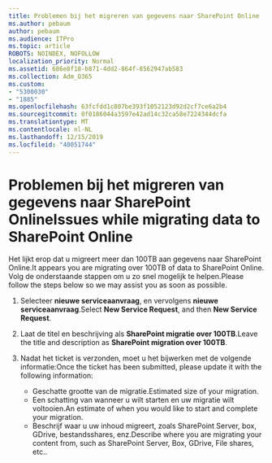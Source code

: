 ```yaml
---
title: Problemen bij het migreren van gegevens naar SharePoint Online
ms.author: pebaum
author: pebaum
ms.audience: ITPro
ms.topic: article
ROBOTS: NOINDEX, NOFOLLOW
localization_priority: Normal
ms.assetid: 686e8f18-b871-4dd2-864f-8562947ab583
ms.collection: Adm_O365
ms.custom:
- "5300030"
- "1885"
ms.openlocfilehash: 63fcfdd1c807be393f1052123d92d2cf7ce6a2b4
ms.sourcegitcommit: 0f0186044a3597e42ad14c32ca58e7224344dcfa
ms.translationtype: MT
ms.contentlocale: nl-NL
ms.lasthandoff: 12/15/2019
ms.locfileid: "40051744"
---
```

# <a name="issues-while-migrating-data-to-sharepoint-online"></a><span data-ttu-id="7e607-102">Problemen bij het migreren van gegevens naar SharePoint Online</span><span class="sxs-lookup"><span data-stu-id="7e607-102">Issues while migrating data to SharePoint Online</span></span>

<span data-ttu-id="7e607-103">Het lijkt erop dat u migreert meer dan 100TB aan gegevens naar SharePoint Online.</span><span class="sxs-lookup"><span data-stu-id="7e607-103">It appears you are migrating over 100TB of data to SharePoint Online.</span></span> <span data-ttu-id="7e607-104">Volg de onderstaande stappen om u zo snel mogelijk te helpen.</span><span class="sxs-lookup"><span data-stu-id="7e607-104">Please follow the steps below so we may assist you as soon as possible.</span></span> 

1. <span data-ttu-id="7e607-105">Selecteer **nieuwe serviceaanvraag**, en vervolgens **nieuwe serviceaanvraag**.</span><span class="sxs-lookup"><span data-stu-id="7e607-105">Select **New Service Request**, and then **New Service Request**.</span></span> 
2. <span data-ttu-id="7e607-106">Laat de titel en beschrijving als **SharePoint migratie over 100TB**.</span><span class="sxs-lookup"><span data-stu-id="7e607-106">Leave the title and description as **SharePoint migration over 100TB**.</span></span>
3. <span data-ttu-id="7e607-107">Nadat het ticket is verzonden, moet u het bijwerken met de volgende informatie:</span><span class="sxs-lookup"><span data-stu-id="7e607-107">Once the ticket has been submitted, please update it with the following information:</span></span> 

    - <span data-ttu-id="7e607-108">Geschatte grootte van de migratie.</span><span class="sxs-lookup"><span data-stu-id="7e607-108">Estimated size of your migration.</span></span>
    - <span data-ttu-id="7e607-109">Een schatting van wanneer u wilt starten en uw migratie wilt voltooien.</span><span class="sxs-lookup"><span data-stu-id="7e607-109">An estimate of when you would like to start and complete your migration.</span></span>
    - <span data-ttu-id="7e607-110">Beschrijf waar u uw inhoud migreert, zoals SharePoint Server, box, GDrive, bestandsshares, enz.</span><span class="sxs-lookup"><span data-stu-id="7e607-110">Describe where you are migrating your content from, such as SharePoint Server, Box, GDrive, File shares, etc..</span></span>


  


